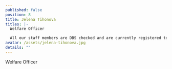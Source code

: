 ```yaml
---
published: false
position: 8
title: Jelena Tihonova
titles: |-
  Welfare Officer

  All our staff members are DBS checked and are currently registered to the BG.
avatar: /assets/jelena-tihonova.jpg
details: ""
---
```

Welfare Officer